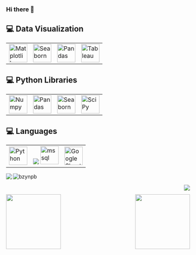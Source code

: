 ### Hi there 👋



## 💻 Data Visualization
<table>
  <tr>
    <td><img src="https://matplotlib.org/stable/_static/logo2_compressed.svg" alt="Matplotlib"  height="50"></td>
    <td><img src="https://seaborn.pydata.org/_static/logo-wide-lightbg.svg" alt="Seaborn"   height="50"></td>
    <td><img src="https://upload.wikimedia.org/wikipedia/commons/thumb/e/ed/Pandas_logo.svg/2560px-Pandas_logo.svg.png" alt="Pandas"  height="50"></td>
    <td><img src="https://www.tableau.com/sites/default/files/pages/tableaulogo_highres.png" alt="Tableau"  height="50"></td>
  </tr>
</table>

## 💻 Python Libraries
<table>
  <tr>
    <td><img src="https://numpy.org/doc/stable/_static/numpylogo.svg" alt="Numpy"  height="50"></td>
    <td><img src="https://upload.wikimedia.org/wikipedia/commons/thumb/e/ed/Pandas_logo.svg/2560px-Pandas_logo.svg.png" alt="Pandas" height="50"></td>
    <td><img src="https://seaborn.pydata.org/_static/logo-wide-lightbg.svg" alt="Seaborn" height="50"></td>
    <td><img src="https://www.scipy.org/images/logo.svg" alt="SciPy" height="50"></td>
  </tr>
</table>

## 💻 Languages
<table>
  <tr>
    <td><img src="https://download.logo.wine/logo/Python_(programming_language)/Python_(programming_language)-Logo.wine.png" alt="Python"  height="50"></td>
    <td><img src="https://www.microsoft.com/en-us/sql-server" target="_blank"> <img src="https://www.svgrepo.com/show/303229/microsoft-sql-server-logo.svg" alt="mssql"   height="50"></td>
    <td><img src="https://smartgyann.files.wordpress.com/2020/05/457-4573752_read-more-on-how-you-can-use-your.png" alt="Google Sheets" height="50"></td>
  </tr>
</table>

<img align="left" src="https://visitor-badge.laobi.icu/badge?page_id=bzynpb.bzynpb" />
<p align="left"> <img src="https://komarev.com/ghpvc/?username=bzynpb" alt="bzynpb" /> </p>
<img align="right" src="https://img.shields.io/github/followers/bzynpb?label=Follow&style=social" />
<h1 align="center"></h1>
<img align="left" height="150px" src="https://github-readme-stats.vercel.app/api?username=bzynpb&show_icons=true&theme=merko&count_private=true" />
<img align="right" height="150px" src="https://github-readme-stats.vercel.app/api/top-langs/?username=bzynpb&layout=compact&theme=merko&count_private=true&hide=python" />
<img height="150px" />



<!--
**bzynpb/bzynpb** is a ✨ _special_ ✨ repository because its `README.md` (this file) appears on your GitHub profile.
